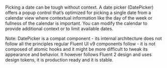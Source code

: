 Picking a date can be tough without context. A date picker (DatePicker) offers a popup control that’s optimized for picking a single date from a calendar view where contextual information like the day of the week or fullness of the calendar is important. You can modify the calendar to provide additional context or to limit available dates.

Note: DatePicker is a compat component - its internal architecture does not follow all the principles regular Fluent UI v9 components follow - it is not composed of atomic hooks and it might be more difficult to tweak its appearance and behavior.
It however follows Fluent 2 design and uses design tokens, it is production ready and it is stable.
